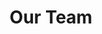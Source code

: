 ---
title: "Our Team"
draft: false
# page title background image
bg_image: "images/backgrounds/page-title.jpg"
# meta description
description : "Meet the great team behind our products."
---